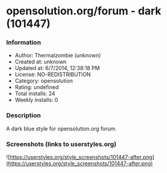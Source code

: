 # opensolution.org/forum - dark (101447)

### Information
- Author: Thermalzombie (unknown)
- Created at: unknown
- Updated at: 6/7/2014, 12:38:18 PM
- License: NO-REDISTRIBUTION
- Category: opensolution
- Rating: undefined
- Total installs: 24
- Weekly installs: 0


### Description
A dark blue style for opensolution.org forum.


### Screenshots (links to userstyles.org)
![https://userstyles.org/style_screenshots/101447-after.png](https://userstyles.org/style_screenshots/101447-after.png)


